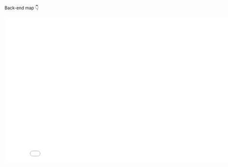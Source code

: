 Back-end map 👇

<iframe width='853' height='480' src='E-commerce_backend.png' frameborder='0' allowfullscreen></iframe>